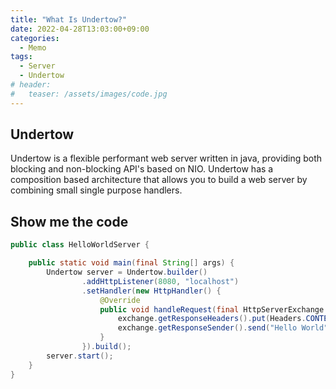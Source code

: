 ```yaml
---
title: "What Is Undertow?"
date: 2022-04-28T13:03:00+09:00
categories:
  - Memo
tags:
  - Server
  - Undertow
# header:
#   teaser: /assets/images/code.jpg
---
```

## Undertow
Undertow is a flexible performant web server written in java, providing both blocking and non-blocking API's based on NIO. Undertow has a composition based architecture that allows you to build a web server by combining small single purpose handlers.

## Show me the code
```java
public class HelloWorldServer {

    public static void main(final String[] args) {
        Undertow server = Undertow.builder()
                .addHttpListener(8080, "localhost")
                .setHandler(new HttpHandler() {
                    @Override
                    public void handleRequest(final HttpServerExchange exchange) throws Exception {
                        exchange.getResponseHeaders().put(Headers.CONTENT_TYPE, "text/plain");
                        exchange.getResponseSender().send("Hello World");
                    }
                }).build();
        server.start();
    }
}
```
